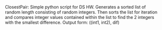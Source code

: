 ClosestPair:
Simple python script for DS HW. 
Generates a sorted list of random
length consisting of random 
integers. Then sorts the list for
iteration and compares integer 
values contained within the list
to find the 2 integers with the
smallest difference.
Output form: ((int1, int2), dif)
